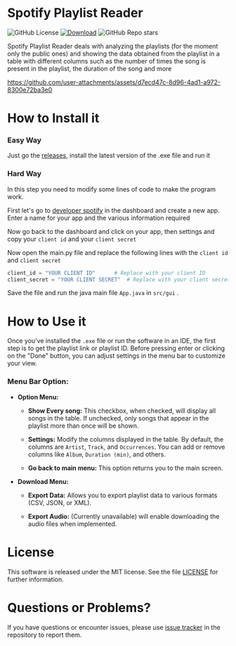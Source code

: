 # Spotify Playlist Reader

![GitHub License](https://img.shields.io/github/license/profumato4/Spotify-Playlist-Reader)
[![Download](https://img.shields.io/github/downloads/profumato4/Spotify-Playlist-Reader/total)](https://github.com/profumato4/Spotify-Playlist-Reader/releases)
![GitHub Repo stars](https://img.shields.io/github/stars/profumato4/Spotify-Playlist-Reader)



Spotify Playlist Reader deals with analyzing the playlists (for the moment only the public ones) and showing the data obtained from the playlist in a table with different columns such as the number of times the song is present in the playlist, the duration of the song and more

https://github.com/user-attachments/assets/d7ecd47c-8d96-4ad1-a972-8300e72ba3e0



# How to Install it

### Easy Way

Just go the [releases](https://github.com/profumato4/Spotify-Playlist-Reader/releases), install the latest version of the .exe file and run it



### Hard Way

In this step you need to modify some lines of code to make the program work. 

First let's go to [developer spotify](https://developer.spotify.com/dashboard) in the dashboard and create a new app. Enter a name for your app and the various information required

Now go back to the dashboard and click on your app, then settings and copy your `client id` and your `client secret`

Now open the main.py file and replace the following lines with the `client id` and `client secret`

```python
client_id = "YOUR CLIENT ID"      # Replace with your client ID
client_secret = "YOUR CLIENT SECRET"  # Replace with your client secret
```

Save the file and run the java main file `App.java` in `src/gui` . 

# How to Use it

Once you’ve installed the `.exe`  file or run the software in an IDE, the first step is to get the playlist link or playlist ID. Before pressing enter or clicking on the "Done" button, you can adjust settings in the menu bar to customize your view.

### Menu Bar Option:

- **Option Menu:**

    - **Show Every song:** This checkbox, when checked, will display all songs in the table. If unchecked, only songs that appear in the playlist more than once will be shown. 

    - **Settings:** Modify the columns displayed in the table. By default, the columns are `Artist`, `Track`, and `Occurrences`. You can add or remove columns like `Album`, `Duration (min)`, and others.

    - **Go back to main menu:** This option returns you to the main screen.

- **Download Menu:** 

    - **Export Data:** Allows you to export playlist data to various formats (CSV, JSON, or XML).

    - **Export Audio:** (Currently unavailable) will enable downloading the audio files when implemented. 


# License
This software is released under the MIT license. See the file [LICENSE](https://github.com/profumato4/Spotify-Playlist-Reader/blob/master/LICENSE.MD) for further information.

# Questions or Problems?
If you have questions or encounter issues, please use [issue tracker](https://github.com/profumato4/Spotify-Playlist-Reader/issues) in the repository to report them.


